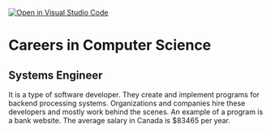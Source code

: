 [![Open in Visual Studio Code](https://classroom.github.com/assets/open-in-vscode-c66648af7eb3fe8bc4f294546bfd86ef473780cde1dea487d3c4ff354943c9ae.svg)](https://classroom.github.com/online_ide?assignment_repo_id=8750955&assignment_repo_type=AssignmentRepo)
# Careers in Computer Science
## Systems Engineer
It is a type of software developer. They create and implement programs for backend processing systems. Organizations and companies hire these developers and mostly work behind the scenes. An example of a program is a bank website. The average salary in Canada is $83465 per year.







